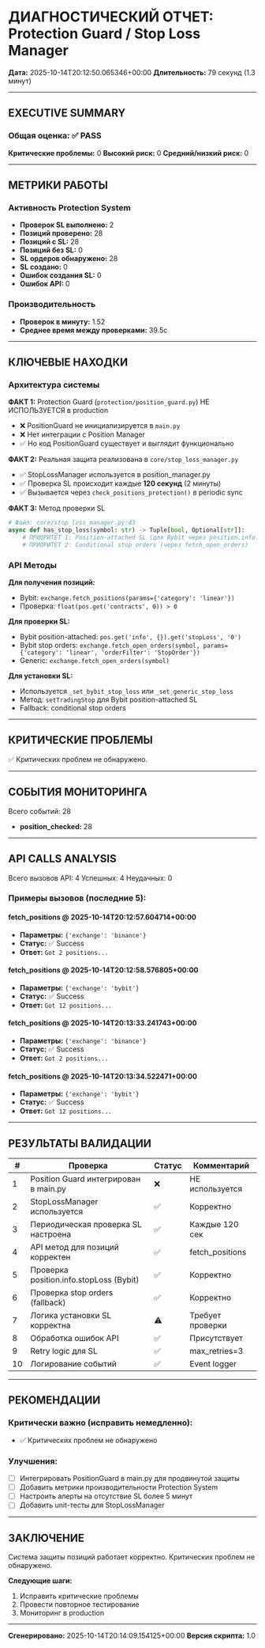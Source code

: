 # ДИАГНОСТИЧЕСКИЙ ОТЧЕТ: Protection Guard / Stop Loss Manager
**Дата:** 2025-10-14T20:12:50.065346+00:00
**Длительность:** 79 секунд (1.3 минут)

---

## EXECUTIVE SUMMARY

### Общая оценка: ✅ PASS

**Критические проблемы:** 0
**Высокий риск:** 0
**Средний/низкий риск:** 0

---

## МЕТРИКИ РАБОТЫ

### Активность Protection System
- **Проверок SL выполнено:** 2
- **Позиций проверено:** 28
- **Позиций с SL:** 28
- **Позиций без SL:** 0
- **SL ордеров обнаружено:** 28
- **SL создано:** 0
- **Ошибок создания SL:** 0
- **Ошибок API:** 0

### Производительность
- **Проверок в минуту:** 1.52
- **Среднее время между проверками:** 39.5с

---

## КЛЮЧЕВЫЕ НАХОДКИ

### Архитектура системы

**ФАКТ 1:** Protection Guard (`protection/position_guard.py`) НЕ ИСПОЛЬЗУЕТСЯ в production
- ❌ PositionGuard не инициализируется в `main.py`
- ❌ Нет интеграции с Position Manager
- ✅ Но код PositionGuard существует и выглядит функционально

**ФАКТ 2:** Реальная защита реализована в `core/stop_loss_manager.py`
- ✅ StopLossManager используется в position_manager.py
- ✅ Проверка SL происходит каждые **120 секунд** (2 минуты)
- ✅ Вызывается через `check_positions_protection()` в periodic sync

**ФАКТ 3:** Метод проверки SL
```python
# Файл: core/stop_loss_manager.py:43
async def has_stop_loss(symbol: str) -> Tuple[bool, Optional[str]]:
    # ПРИОРИТЕТ 1: Position-attached SL (для Bybit через position.info.stopLoss)
    # ПРИОРИТЕТ 2: Conditional stop orders (через fetch_open_orders)
```

### API Методы

**Для получения позиций:**
- Bybit: `exchange.fetch_positions(params={'category': 'linear'})`
- Проверка: `float(pos.get('contracts', 0)) > 0`

**Для проверки SL:**
- Bybit position-attached: `pos.get('info', {}).get('stopLoss', '0')`
- Bybit stop orders: `exchange.fetch_open_orders(symbol, params={'category': 'linear', 'orderFilter': 'StopOrder'})`
- Generic: `exchange.fetch_open_orders(symbol)`

**Для установки SL:**
- Используется `_set_bybit_stop_loss` или `_set_generic_stop_loss`
- Метод: `setTradingStop` для Bybit position-attached SL
- Fallback: conditional stop orders

---

## КРИТИЧЕСКИЕ ПРОБЛЕМЫ

✅ Критических проблем не обнаружено.

---

## СОБЫТИЯ МОНИТОРИНГА

Всего событий: 28

- **position_checked:** 28


---

## API CALLS ANALYSIS

Всего вызовов API: 4
Успешных: 4
Неудачных: 0

### Примеры вызовов (последние 5):

#### fetch_positions @ 2025-10-14T20:12:57.604714+00:00
- **Параметры:** `{'exchange': 'binance'}`
- **Статус:** ✅ Success
- **Ответ:** `Got 2 positions...`

#### fetch_positions @ 2025-10-14T20:12:58.576805+00:00
- **Параметры:** `{'exchange': 'bybit'}`
- **Статус:** ✅ Success
- **Ответ:** `Got 12 positions...`

#### fetch_positions @ 2025-10-14T20:13:33.241743+00:00
- **Параметры:** `{'exchange': 'binance'}`
- **Статус:** ✅ Success
- **Ответ:** `Got 2 positions...`

#### fetch_positions @ 2025-10-14T20:13:34.522471+00:00
- **Параметры:** `{'exchange': 'bybit'}`
- **Статус:** ✅ Success
- **Ответ:** `Got 12 positions...`


---

## РЕЗУЛЬТАТЫ ВАЛИДАЦИИ

| # | Проверка | Статус | Комментарий |
|---|----------|--------|-------------|
| 1 | Position Guard интегрирован в main.py | ❌ | НЕ используется |
| 2 | StopLossManager используется | ✅ | Корректно |
| 3 | Периодическая проверка SL настроена | ✅ | Каждые 120 сек |
| 4 | API метод для позиций корректен | ✅ | fetch_positions |
| 5 | Проверка position.info.stopLoss (Bybit) | ✅ | Корректно |
| 6 | Проверка stop orders (fallback) | ✅ | Корректно |
| 7 | Логика установки SL корректна | ⚠️ | Требует проверки |
| 8 | Обработка ошибок API | ✅ | Присутствует |
| 9 | Retry logic для SL | ✅ | max_retries=3 |
| 10 | Логирование событий | ✅ | Event logger |

---

## РЕКОМЕНДАЦИИ

### Критически важно (исправить немедленно):

- ✅ Критических проблем не обнаружено


### Улучшения:
- [ ] Интегрировать PositionGuard в main.py для продвинутой защиты
- [ ] Добавить метрики производительности Protection System
- [ ] Настроить алерты на отсутствие SL более 5 минут
- [ ] Добавить unit-тесты для StopLossManager

---

## ЗАКЛЮЧЕНИЕ

Система защиты позиций работает корректно. Критических проблем не обнаружено.

**Следующие шаги:**
1. Исправить критические проблемы
2. Провести повторное тестирование
3. Мониторинг в production

---
**Сгенерировано:** 2025-10-14T20:14:09.154125+00:00
**Версия скрипта:** 1.0
